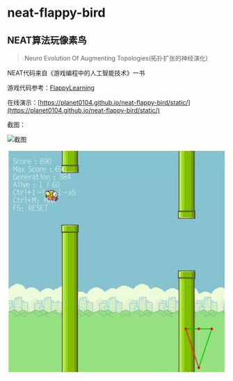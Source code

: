 # neat-flappy-bird

## NEAT算法玩像素鸟

> Neuro Evolution Of Augmenting Topologies(拓扑扩张的神经演化)

NEAT代码来自《游戏编程中的人工智能技术》一书

游戏代码参考：[FlappyLearning](https://github.com/xviniette/FlappyLearning)

在线演示：[https://planet0104.github.io/neat-flappy-bird/static/](https://planet0104.github.io/neat-flappy-bird/static/)

截图：

![截图](https://github.com/planet0104/neat-flappy-bird/blob/master/images/video.gif)  

![截图](https://github.com/planet0104/neat-flappy-bird/blob/master/images/capture.jpg)  
